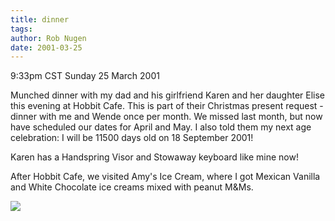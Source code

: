 ```yaml
---
title: dinner
tags: 
author: Rob Nugen
date: 2001-03-25
---
```


<title>Dinner with Dad</title>
<p class=date>9:33pm CST Sunday 25 March 2001</p>

<p>Munched dinner with my dad and his girlfriend Karen and her
daughter Elise this evening at Hobbit Cafe.  This is part of their
Christmas present request - dinner with me and Wende once per month.
We missed last month, but now have scheduled our dates for April and
May.  I also told them my next age celebration:  I will be 11500 days
old on 18 September 2001!</p>

<p>Karen has a Handspring Visor and Stowaway keyboard like mine
now!</p>

<p>After Hobbit Cafe, we visited Amy's Ice Cream, where I got Mexican
Vanilla and White Chocolate ice creams mixed with peanut M&Ms.</p>

<p><img src='/images/rob/wL-ROB.gif'/></p>

